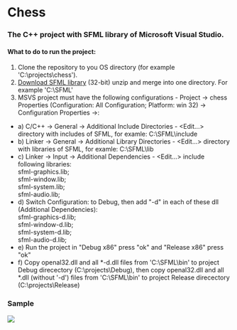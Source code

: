 # Chess
### The C++ project with SFML library of Microsoft Visual Studio.
#### What to do to run the project:
1) Clone the repository to you OS directory (for example 'C:\projects\chess').
2) [Download SFML library](https://www.sfml-dev.org/download.php) (32-bit) unzip and merge into one directory. For example 'C:\SFML'
3) MSVS project must have the following configurations - Project -> chess Properties (Configuration: All Configuration; Platform: win 32) -> Configuration Properties ->:
- a) C/C++ -> General -> Additional Include Directories - <Edit...> directory with includes of SFML, for examle: C:\SFML\include
- b) Linker -> General -> Additional Library Directories - <Edit...> directory with libraries of SFML, for examle: C:\SFML\lib
- c) Linker -> Input -> Additional Dependencies - <Edit...> include following libraries:  
    sfml-graphics.lib;  
    sfml-window.lib;  
    sfml-system.lib;  
    sfml-audio.lib;  
- d) Switch Configuration: to Debug, then add "-d" in each of these dll (Additional Dependencies):  
    sfml-graphics-d.lib;  
    sfml-window-d.lib;  
    sfml-system-d.lib;  
    sfml-audio-d.lib;  
- e) Run the project in "Debug x86" press "ok" and "Release x86" press "ok"
- f) Copy openal32.dll and all *-d.dll files from 'C:\SFML\bin' to project Debug direcectory (C:\projects\Debug), then copy openal32.dll and all *.dll (without '-d') files from 'C:\SFML\bin' to project Release direcectory (C:\projects\Release)

### Sample

![](https://github.com/vgladush/resources/blob/master/chess/chess.gif)
